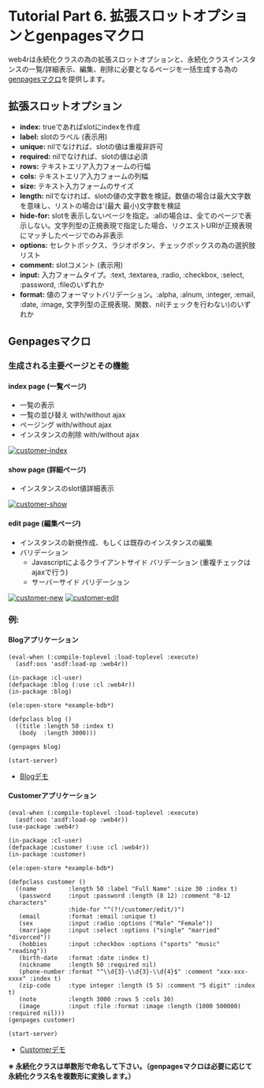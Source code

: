 Tutorial Part 6. 拡張スロットオプションとgenpagesマクロ
========================================================
web4rは永続化クラスの為の拡張スロットオプションと、永続化クラスインスタンスの一覧/詳細表示、編集、削除に必要となるページを一括生成する為の[genpagesマクロ](http://web4r.org/en/api#genpages)を提供します。

拡張スロットオプション
-----------------------
- **index:**    trueであればslotにindexを作成
- **label:**    slotのラベル (表示用)
- **unique:**   nilでなければ、slotの値は重複非許可
- **required:** nilでなければ、slotの値は必須
- **rows:**     テキストエリア入力フォームの行幅
- **cols:**     テキストエリア入力フォームの列幅
- **size:**     テキスト入力フォームのサイズ
- **length:**   nilでなければ、slotの値の文字数を検証。数値の場合は最大文字数を意味し、リストの場合は'(最大 最小)文字数を検証
- **hide-for:** slotを表示しないページを指定。:allの場合は、全てのページで表示しない。文字列型の正規表現で指定した場合、リクエストURIが正規表現にマッチしたページでのみ非表示
- **options:**  セレクトボックス、ラジオボタン、チェックボックスの為の選択肢リスト
- **comment:**  slotコメント (表示用)
- **input:**    入力フォームタイプ。:text, :textarea, :radio, :checkbox, :select, :password, :fileのいずれか
- **format:**   値のフォーマットバリデーション。:alpha, :alnum, :integer, :email, :date, :image, 文字列型の正規表現、関数、nil(チェックを行わない)のいずれか

Genpagesマクロ
---------------

### 生成される主要ページとその機能

#### index page (一覧ページ)
- 一覧の表示
- 一覧の並び替え with/without ajax
- ページング with/without ajax 
- インスタンスの削除 with/without ajax

[![customer-index](http://web4r.org/customer-index-thumbnail.png)](http://web4r.org/customer-index.png)

#### show page (詳細ページ)
- インスタンスのslot値詳細表示

[![customer-show](http://web4r.org/customer-show-thumbnail.png)](http://web4r.org/customer-show.png)

#### edit page (編集ページ)
- インスタンスの新規作成、もしくは既存のインスタンスの編集
- バリデーション
    - Javascriptによるクライアントサイド バリデーション (重複チェックはajaxで行う)
    - サーバーサイド バリデーション

[![customer-new](http://web4r.org/customer-new-thumbnail.png)](http://web4r.org/customer-new.png)
[![customer-edit](http://web4r.org/customer-edit-thumbnail.png)](http://web4r.org/customer-edit.png)


### 例:

#### Blogアプリケーション

    (eval-when (:compile-toplevel :load-toplevel :execute)
      (asdf:oos 'asdf:load-op :web4r))
    
    (in-package :cl-user)
    (defpackage :blog (:use :cl :web4r))
    (in-package :blog)
    
    (ele:open-store *example-bdb*)
    
    (defpclass blog ()
      ((title :length 50 :index t)
       (body  :length 3000)))
    
    (genpages blog)
    
    (start-server)

- [Blogデモ](http://demo.web4r.org/blog)

#### Customerアプリケーション

    (eval-when (:compile-toplevel :load-toplevel :execute)
      (asdf:oos 'asdf:load-op :web4r))
    (use-package :web4r)
    
    (in-package :cl-user)
    (defpackage :customer (:use :cl :web4r))
    (in-package :customer)
    
    (ele:open-store *example-bdb*)
    
    (defpclass customer ()
      ((name         :length 50 :label "Full Name" :size 30 :index t)
       (password     :input :password :length (8 12) :comment "8-12 characters"
                     :hide-for "^(?!/customer/edit/)")
       (email        :format :email :unique t)
       (sex          :input :radio :options ("Male" "Female"))
       (marriage     :input :select :options ("single" "married" "divorced"))
       (hobbies      :input :checkbox :options ("sports" "music" "reading"))
       (birth-date   :format :date :index t)
       (nickname     :length 50 :required nil)
       (phone-number :format "^\\d{3}-\\d{3}-\\d{4}$" :comment "xxx-xxx-xxxx" :index t)
       (zip-code     :type integer :length (5 5) :comment "5 digit" :index t)
       (note         :length 3000 :rows 5 :cols 30)
       (image        :input :file :format :image :length (1000 500000) :required nil)))
    (genpages customer)
    
    (start-server)

- [Customerデモ](http://demo.web4r.org/customer)

**※ 永続化クラスは単数形で命名して下さい。（genpagesマクロは必要に応じて永続化クラス名を複数形に変換します。）**
